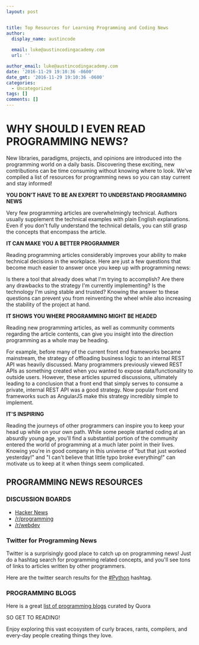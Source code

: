```yaml
---
layout: post


title: Top Resources for Learning Programming and Coding News
author:
  display_name: austincode
  
  email: luke@austincodingacademy.com
  url: ''

author_email: luke@austincodingacademy.com
date: '2016-11-29 19:10:36 -0600'
date_gmt: '2016-11-29 19:10:36 -0600'
categories:
  - Uncategorized
tags: []
comments: []
---
```




# **WHY SHOULD I EVEN READ PROGRAMMING NEWS?**


New libraries, paradigms, projects, and opinions are introduced into the programming world on a daily basis. Discovering these exciting, new contributions can be time consuming without knowing where to look. We've compiled a list of resources for programming news so you can stay current and stay informed!



**YOU DON'T HAVE TO BE AN EXPERT TO UNDERSTAND PROGRAMMING NEWS**

Very few programming articles are overwhelmingly technical. Authors usually supplement the technical examples with plain English explanations. Even if you don't fully understand the technical details, you can still grasp the concepts that encompass the article.

**IT CAN MAKE YOU A BETTER PROGRAMMER**

Reading programming articles considerably improves your ability to make technical decisions in the workplace. Here are just a few questions that become much easier to answer once you keep up with programming news:

Is there a tool that already does what I'm trying to accomplish?
Are there any drawbacks to the strategy I'm currently implementing?
Is the technology I'm using stable and trusted?
Knowing the answer to these questions can prevent you from reinventing the wheel while also increasing the stability of the project at hand.

**IT SHOWS YOU WHERE PROGRAMMING MIGHT BE HEADED**

Reading new programming articles, as well as community comments regarding the article contents, can give you insight into the direction programming as a whole may be heading.

For example, before many of the current front end frameworks became mainstream, the strategy of offloading business logic to an internal REST API was heavily discussed. Many programmers previously viewed REST APIs as something created when you wanted to expose data/functionality to outside users. However, these articles spurred discussions, ultimately leading to a conclusion that a front end that simply serves to consume a private, internal REST API was a good strategy. Now popular front end frameworks such as AngularJS make this strategy incredibly simple to implement.

**IT'S INSPIRING**

Reading the journeys of other programmers can inspire you to keep your head up while on your own path. While some people started coding at an absurdly young age, you'll find a substantial portion of the community entered the world of programming at a much later point in their lives. Knowing you're in good company in this universe of "but that just worked yesterday!" and "I can't believe that little typo broke everything!" can motivate us to keep at it when things seem complicated.

## **PROGRAMMING NEWS RESOURCES**



### **DISCUSSION BOARDS**



- [Hacker News](https://news.ycombinator.com/)
- [/r/programming](https://www.reddit.com/r/programming/)
- [/r/webdev](https://www.reddit.com/r/webdev/)




### Twitter for Programming News


Twitter is a surprisingly good place to catch up on programming news! Just do a hashtag search for programming related concepts, and you'll see tons of links to articles written by other programmers.



Here are the twitter search results for the [#Python](https://twitter.com/search?f=realtime&q=%23python) hashtag.

### PROGRAMMING BLOGS


Here is a great [list of programming blogs](https://www.quora.com/What-are-the-best-programming-blogs) curated by Quora



SO GET TO READING!

Enjoy exploring this vast ecosystem of curly braces, rants, compilers, and every-day people creating things they love.
